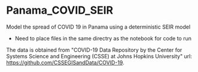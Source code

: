 # Panama_COVID_SEIR
Model the spread of COVID 19 in Panama using a deterministic SEIR model 
* Need to place files in the same directry as the notebook for code to run

The data is obtained from "COVID-19 Data Repository by the Center for Systems Science and Engineering (CSSE) at Johns Hopkins University" url: https://github.com/CSSEGISandData/COVID-19.
